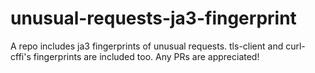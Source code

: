 # unusual-requests-ja3-fingerprint
A repo includes ja3 fingerprints of unusual requests. tls-client and curl-cffi's fingerprints are included too.
Any PRs are appreciated!
